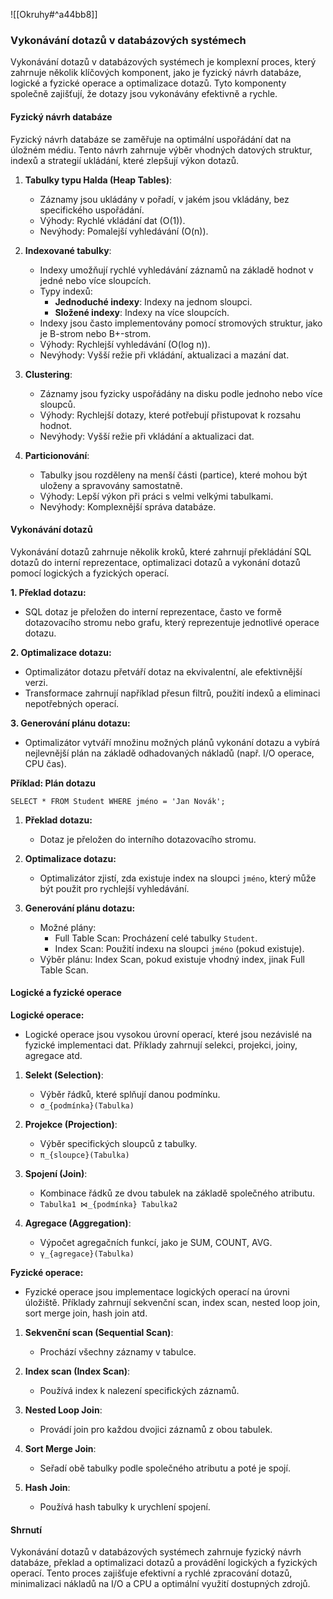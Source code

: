 ![[Okruhy#^a44bb8]]

### Vykonávání dotazů v databázových systémech

Vykonávání dotazů v databázových systémech je komplexní proces, který zahrnuje několik klíčových komponent, jako je fyzický návrh databáze, logické a fyzické operace a optimalizace dotazů. Tyto komponenty společně zajišťují, že dotazy jsou vykonávány efektivně a rychle.

#### Fyzický návrh databáze

Fyzický návrh databáze se zaměřuje na optimální uspořádání dat na úložném médiu. Tento návrh zahrnuje výběr vhodných datových struktur, indexů a strategií ukládání, které zlepšují výkon dotazů.

1. **Tabulky typu Halda (Heap Tables)**:
   - Záznamy jsou ukládány v pořadí, v jakém jsou vkládány, bez specifického uspořádání.
   - Výhody: Rychlé vkládání dat (O(1)).
   - Nevýhody: Pomalejší vyhledávání (O(n)).

2. **Indexované tabulky**:
   - Indexy umožňují rychlé vyhledávání záznamů na základě hodnot v jedné nebo více sloupcích.
   - Typy indexů:
     - **Jednoduché indexy**: Indexy na jednom sloupci.
     - **Složené indexy**: Indexy na více sloupcích.
   - Indexy jsou často implementovány pomocí stromových struktur, jako je B-strom nebo B+-strom.
   - Výhody: Rychlejší vyhledávání (O(log n)).
   - Nevýhody: Vyšší režie při vkládání, aktualizaci a mazání dat.

3. **Clustering**:
   - Záznamy jsou fyzicky uspořádány na disku podle jednoho nebo více sloupců.
   - Výhody: Rychlejší dotazy, které potřebují přistupovat k rozsahu hodnot.
   - Nevýhody: Vyšší režie při vkládání a aktualizaci dat.

4. **Particionování**:
   - Tabulky jsou rozděleny na menší části (partice), které mohou být uloženy a spravovány samostatně.
   - Výhody: Lepší výkon při práci s velmi velkými tabulkami.
   - Nevýhody: Komplexnější správa databáze.

#### Vykonávání dotazů

Vykonávání dotazů zahrnuje několik kroků, které zahrnují překládání SQL dotazů do interní reprezentace, optimalizaci dotazů a vykonání dotazů pomocí logických a fyzických operací.

**1. Překlad dotazu:**
   - SQL dotaz je přeložen do interní reprezentace, často ve formě dotazovacího stromu nebo grafu, který reprezentuje jednotlivé operace dotazu.

**2. Optimalizace dotazu:**
   - Optimalizátor dotazu přetváří dotaz na ekvivalentní, ale efektivnější verzi.
   - Transformace zahrnují například přesun filtrů, použití indexů a eliminaci nepotřebných operací.

**3. Generování plánu dotazu:**
   - Optimalizátor vytváří množinu možných plánů vykonání dotazu a vybírá nejlevnější plán na základě odhadovaných nákladů (např. I/O operace, CPU čas).

**Příklad: Plán dotazu**
```plaintext
SELECT * FROM Student WHERE jméno = 'Jan Novák';
```

1. **Překlad dotazu:**
   - Dotaz je přeložen do interního dotazovacího stromu.

2. **Optimalizace dotazu:**
   - Optimalizátor zjistí, zda existuje index na sloupci `jméno`, který může být použit pro rychlejší vyhledávání.

3. **Generování plánu dotazu:**
   - Možné plány:
     - Full Table Scan: Procházení celé tabulky `Student`.
     - Index Scan: Použití indexu na sloupci `jméno` (pokud existuje).
   - Výběr plánu: Index Scan, pokud existuje vhodný index, jinak Full Table Scan.

#### Logické a fyzické operace

**Logické operace:**
   - Logické operace jsou vysokou úrovní operací, které jsou nezávislé na fyzické implementaci dat. Příklady zahrnují selekci, projekci, joiny, agregace atd.

1. **Selekt (Selection)**:
   - Výběr řádků, které splňují danou podmínku.
   - `σ_{podmínka}(Tabulka)`

2. **Projekce (Projection)**:
   - Výběr specifických sloupců z tabulky.
   - `π_{sloupce}(Tabulka)`

3. **Spojení (Join)**:
   - Kombinace řádků ze dvou tabulek na základě společného atributu.
   - `Tabulka1 ⋈_{podmínka} Tabulka2`

4. **Agregace (Aggregation)**:
   - Výpočet agregačních funkcí, jako je SUM, COUNT, AVG.
   - `γ_{agregace}(Tabulka)`

**Fyzické operace:**
   - Fyzické operace jsou implementace logických operací na úrovni úložiště. Příklady zahrnují sekvenční scan, index scan, nested loop join, sort merge join, hash join atd.

1. **Sekvenční scan (Sequential Scan)**:
   - Prochází všechny záznamy v tabulce.

2. **Index scan (Index Scan)**:
   - Používá index k nalezení specifických záznamů.

3. **Nested Loop Join**:
   - Provádí join pro každou dvojici záznamů z obou tabulek.

4. **Sort Merge Join**:
   - Seřadí obě tabulky podle společného atributu a poté je spojí.

5. **Hash Join**:
   - Používá hash tabulky k urychlení spojení.

#### Shrnutí

Vykonávání dotazů v databázových systémech zahrnuje fyzický návrh databáze, překlad a optimalizaci dotazů a provádění logických a fyzických operací. Tento proces zajišťuje efektivní a rychlé zpracování dotazů, minimalizaci nákladů na I/O a CPU a optimální využití dostupných zdrojů.